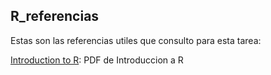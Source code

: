 ## R_referencias
Estas son las referencias utiles que consulto para esta tarea:

[Introduction to R](http://cran.r-project.org/doc/manuals/R-intro.pdf): PDF de Introduccion a R
